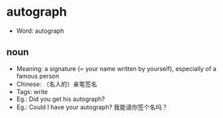 # autograph

- Word: autograph

## noun

- Meaning: a signature (= your name written by yourself), especially of a famous person
- Chinese: （名人的）亲笔签名
- Tags: write
- Eg.: Did you get his autograph?
- Eg.: Could I have your autograph? 我能请你签个名吗？

